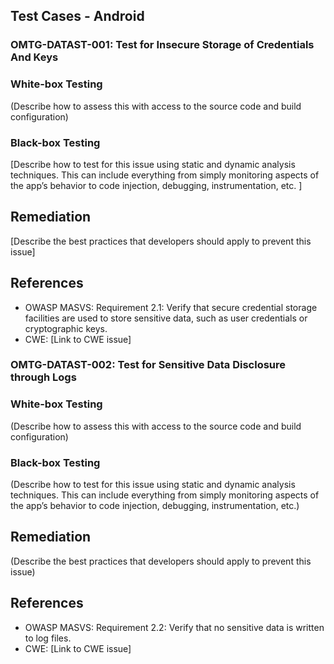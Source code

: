 ## Test Cases - Android

### OMTG-DATAST-001: Test for Insecure Storage of Credentials And Keys

### White-box Testing

(Describe how to assess this with access to the source code and build configuration)

### Black-box Testing

[Describe how to test for this issue using static and dynamic analysis techniques. This can include everything from simply monitoring aspects of the app’s behavior to code injection, debugging, instrumentation, etc. ]

## Remediation

[Describe the best practices that developers should apply to prevent this issue]

## References

- OWASP MASVS: Requirement 2.1: Verify that secure credential storage facilities are used to store sensitive data, such as user credentials or cryptographic keys.
- CWE: [Link to CWE issue]

### OMTG-DATAST-002: Test for Sensitive Data Disclosure through Logs

### White-box Testing

(Describe how to assess this with access to the source code and build configuration)

### Black-box Testing

(Describe how to test for this issue using static and dynamic analysis techniques. This can include everything from simply monitoring aspects of the app’s behavior to code injection, debugging, instrumentation, etc.)

## Remediation

(Describe the best practices that developers should apply to prevent this issue)

## References

- OWASP MASVS: Requirement 2.2: Verify that no sensitive data is written to log files.
- CWE: [Link to CWE issue]
